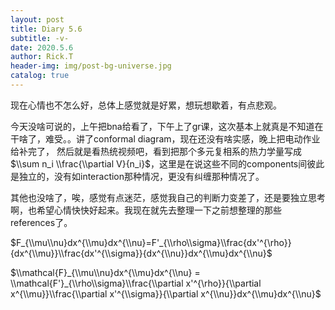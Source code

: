 ```yaml
---
layout: post
title: Diary 5.6
subtitle: -v-
date: 2020.5.6
author: Rick.T
header-img: img/post-bg-universe.jpg
catalog: true
---
```


<head>
    <script src="https://cdn.mathjax.org/mathjax/latest/MathJax.js?config=TeX-AMS-MML_HTMLorMML" type="text/javascript"></script>
    <script type="text/x-mathjax-config">
        MathJax.Hub.Config({
            tex2jax: {
            skipTags: ['script', 'noscript', 'style', 'textarea', 'pre'],
            inlineMath: [['$','$']]
            }
        });
    </script>
</head>

现在心情也不怎么好，总体上感觉就是好累，想玩想歇着，有点悲观。

今天没啥可说的，上午把bna给看了，下午上了gr课，这次基本上就真是不知道在干啥了，难受。。讲了conformal diagram，现在还没有啥实感，晚上把电动作业给补完了， 然后就是看热统视频吧，看到把那个多元复相系的热力学量写成$\\sum n_i \\frac{\\partial V}{n_i}$，这里是在说这些不同的components间彼此是独立的，没有如interaction那种情况，更没有纠缠那种情况了。

其他也没啥了，唉，感觉有点迷茫，感觉我自己的判断力变差了，还是要独立思考啊，也希望心情快快好起来。我现在就先去整理一下之前想整理的那些references了。

$F_{\\mu\\nu}dx^{\\mu}dx^{\\nu}=F'_{\\rho\\sigma}\\frac{dx'^{\rho}}{dx^{\\mu}}\\frac{dx'^{\\sigma}}{dx^{\\nu}}dx^{\\mu}dx^{\\nu}$

$\\mathcal{F}_{\\mu\\nu}dx^{\\mu}dx^{\\nu} = \\mathcal{F'}_{\\rho\\sigma}\\frac{\\partial x'^{\rho}}{\\partial x^{\\mu}}\\frac{\\partial x'^{\\sigma}}{\\partial x^{\\nu}}dx^{\\mu}dx^{\\nu}$
